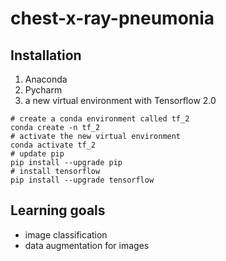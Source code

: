 # chest-x-ray-pneumonia

## Installation
1. Anaconda
1. Pycharm
1. a new virtual environment with Tensorflow 2.0
```linux
# create a conda environment called tf_2
conda create -n tf_2
# activate the new virtual environment
conda activate tf_2 
# update pip
pip install --upgrade pip
# install tensorflow
pip install --upgrade tensorflow
```
## Learning goals
* image classification
* data augmentation for images
